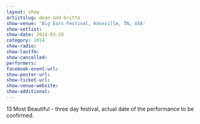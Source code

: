 ```yaml
---
layout: show
artistslug: dean-and-britta
show-venue: 'Big Ears Festival, Knoxville, TN, USA'
show-setlist: 
show-date: 2014-03-28
category: 2014
show-radio: 
show-lastfm: 
show-cancelled: 
performers: 
facebook-event-url: 
show-poster-url: 
show-ticket-url: 
show-venue-website: 
show-additional: 
---
```


13 Most Beautiful - three day festival, actual date of the performance to be confirmed.